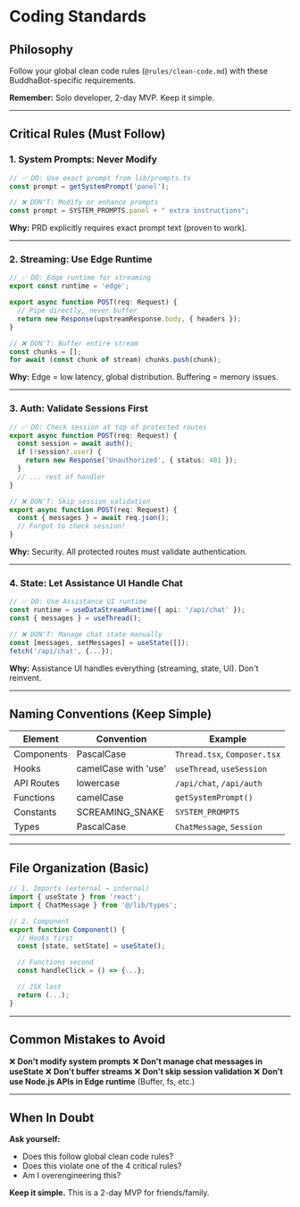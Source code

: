 # Coding Standards

## Philosophy

Follow your global clean code rules (`@rules/clean-code.md`) with these BuddhaBot-specific requirements.

**Remember:** Solo developer, 2-day MVP. Keep it simple.

---

## Critical Rules (Must Follow)

### 1. System Prompts: Never Modify
```typescript
// ✅ DO: Use exact prompt from lib/prompts.ts
const prompt = getSystemPrompt('panel');

// ❌ DON'T: Modify or enhance prompts
const prompt = SYSTEM_PROMPTS.panel + " extra instructions";
```

**Why:** PRD explicitly requires exact prompt text (proven to work).

---

### 2. Streaming: Use Edge Runtime
```typescript
// ✅ DO: Edge runtime for streaming
export const runtime = 'edge';

export async function POST(req: Request) {
  // Pipe directly, never buffer
  return new Response(upstreamResponse.body, { headers });
}

// ❌ DON'T: Buffer entire stream
const chunks = [];
for await (const chunk of stream) chunks.push(chunk);
```

**Why:** Edge = low latency, global distribution. Buffering = memory issues.

---

### 3. Auth: Validate Sessions First
```typescript
// ✅ DO: Check session at top of protected routes
export async function POST(req: Request) {
  const session = await auth();
  if (!session?.user) {
    return new Response('Unauthorized', { status: 401 });
  }
  // ... rest of handler
}

// ❌ DON'T: Skip session validation
export async function POST(req: Request) {
  const { messages } = await req.json();
  // Forgot to check session!
}
```

**Why:** Security. All protected routes must validate authentication.

---

### 4. State: Let Assistance UI Handle Chat
```typescript
// ✅ DO: Use Assistance UI runtime
const runtime = useDataStreamRuntime({ api: '/api/chat' });
const { messages } = useThread();

// ❌ DON'T: Manage chat state manually
const [messages, setMessages] = useState([]);
fetch('/api/chat', {...});
```

**Why:** Assistance UI handles everything (streaming, state, UI). Don't reinvent.

---

## Naming Conventions (Keep Simple)

| Element | Convention | Example |
|---------|-----------|---------|
| Components | PascalCase | `Thread.tsx`, `Composer.tsx` |
| Hooks | camelCase with 'use' | `useThread`, `useSession` |
| API Routes | lowercase | `/api/chat`, `/api/auth` |
| Functions | camelCase | `getSystemPrompt()` |
| Constants | SCREAMING_SNAKE | `SYSTEM_PROMPTS` |
| Types | PascalCase | `ChatMessage`, `Session` |

---

## File Organization (Basic)

```typescript
// 1. Imports (external → internal)
import { useState } from 'react';
import { ChatMessage } from '@/lib/types';

// 2. Component
export function Component() {
  // Hooks first
  const [state, setState] = useState();

  // Functions second
  const handleClick = () => {...};

  // JSX last
  return (...);
}
```

---

## Common Mistakes to Avoid

❌ **Don't modify system prompts**
❌ **Don't manage chat messages in useState**
❌ **Don't buffer streams**
❌ **Don't skip session validation**
❌ **Don't use Node.js APIs in Edge runtime** (Buffer, fs, etc.)

---

## When In Doubt

**Ask yourself:**
- Does this follow global clean code rules?
- Does this violate one of the 4 critical rules?
- Am I overengineering this?

**Keep it simple.** This is a 2-day MVP for friends/family.
